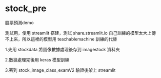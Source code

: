 # stock_pre
股票預測demo

測試用，使用 streamlit 搭建，測試 share.streamlit.io
自己訓練的模型太大上傳不上來，所以這裡的模型用 teachablemachine 訓練的代替

1.先用 stockdata 將圖像數據處理後存到 imagestock 資料夾

2.數據處理完後用 keras 模型訓練

3.丟到 stock_image_class_examV2  驗證後架上 streamlit

